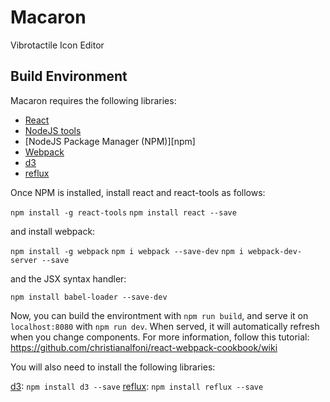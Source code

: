 # Macaron
Vibrotactile Icon Editor

## Build Environment

Macaron requires the following libraries:

 - [React][react]
 - [NodeJS tools][nodejs]
 - [NodeJS Package Manager (NPM)][npm]
 - [Webpack][webpack]
 - [d3][d3]
 - [reflux][reflux]

 Once NPM is installed, install react and react-tools as follows:

 `npm install -g react-tools`
 `npm install react --save`

 and install webpack:

 `npm install -g webpack`
 `npm i webpack --save-dev`
 `npm i webpack-dev-server --save`

 and the JSX syntax handler:

`npm install babel-loader --save-dev`

 Now, you can build the environtment with `npm run build`, and serve it on `localhost:8080` with `npm run dev`. When served, it will automatically refresh when you change components. 
 For more information, follow this tutorial: https://github.com/christianalfoni/react-webpack-cookbook/wiki

 You will also need to install the following libraries:

 [d3][d3]: `npm install d3 --save`
 [reflux][reflux]: `npm install reflux --save`


[nodejs]: http://nodejs.org
[npmjs]: https://www.npmjs.org
[react]: http://facebook.github.io/react/
[webpack]: http://webpack.github.io
[d3]: http://d3js.org
[reflux]: https://github.com/spoike/refluxjs

